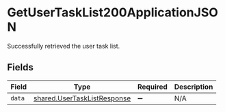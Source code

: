 # GetUserTaskList200ApplicationJSON

Successfully retrieved the user task list.


## Fields

| Field                                                                      | Type                                                                       | Required                                                                   | Description                                                                |
| -------------------------------------------------------------------------- | -------------------------------------------------------------------------- | -------------------------------------------------------------------------- | -------------------------------------------------------------------------- |
| `data`                                                                     | [shared.UserTaskListResponse](../../models/shared/usertasklistresponse.md) | :heavy_minus_sign:                                                         | N/A                                                                        |
